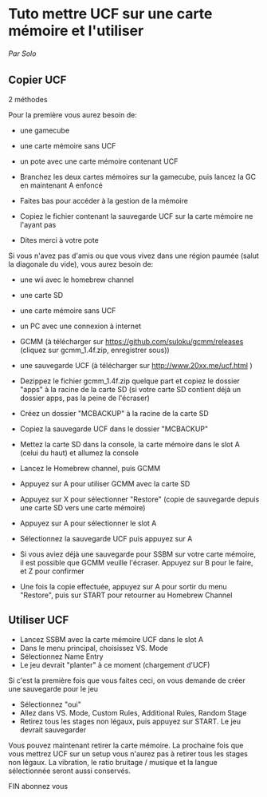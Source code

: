 # Tuto mettre UCF sur une carte mémoire et l'utiliser
###### Par Solo


## Copier UCF

2 méthodes

Pour la première vous aurez besoin de:
- une gamecube
- une carte mémoire sans UCF
- un pote avec une carte mémoire contenant UCF


- Branchez les deux cartes mémoires sur la gamecube, puis lancez la GC en maintenant A enfoncé
- Faites bas pour accéder à la gestion de la mémoire
- Copiez le fichier contenant la sauvegarde UCF sur la carte mémoire ne l'ayant pas
- Dites merci à votre pote




Si vous n'avez pas d'amis ou que vous vivez dans une région paumée (salut la diagonale du vide), vous aurez besoin de:
- une wii avec le homebrew channel
- une carte SD
- une carte mémoire sans UCF
- un PC avec une connexion à internet
- GCMM (à télécharger sur https://github.com/suloku/gcmm/releases (cliquez sur gcmm_1.4f.zip, enregistrer sous))
- une sauvegarde UCF (à télécharger sur http://www.20xx.me/ucf.html )


- Dezippez le fichier gcmm_1.4f.zip quelque part et copiez le dossier "apps" à la racine de la carte SD (si votre carte SD contient déjà un dossier apps, pas la peine de l'écraser)
- Créez un dossier "MCBACKUP" à la racine de la carte SD
- Copiez la sauvegarde UCF dans le dossier "MCBACKUP"
- Mettez la carte SD dans la console, la carte mémoire dans le slot A (celui du haut) et allumez la console
- Lancez le Homebrew channel, puis GCMM
- Appuyez sur A pour utiliser GCMM avec la carte SD
- Appuyez sur X pour sélectionner "Restore" (copie de sauvegarde depuis une carte SD vers une carte mémoire)
- Appuyez sur A pour sélectionner le slot A
- Sélectionnez la sauvegarde UCF puis appuyez sur A
- Si vous aviez déjà une sauvegarde pour SSBM sur votre carte mémoire, il est possible que GCMM veuille l'écraser. Appuyez sur B pour le faire, et Z pour confirmer
- Une fois la copie effectuée, appuyez sur A pour sortir du menu "Restore", puis sur START pour retourner au Homebrew Channel


## Utiliser UCF

- Lancez SSBM avec la carte mémoire UCF dans le slot A
- Dans le menu principal, choisissez VS. Mode
- Sélectionnez Name Entry
- Le jeu devrait "planter" à ce moment (chargement d'UCF)

Si c'est la première fois que vous faites ceci, on vous demande de créer une sauvegarde pour le jeu
- Sélectionnez "oui"
- Allez dans VS. Mode, Custom Rules, Additional Rules, Random Stage
- Retirez tous les stages non légaux, puis appuyez sur START. Le jeu devrait sauvegarder

Vous pouvez maintenant retirer la carte mémoire. La prochaine fois que vous mettrez UCF sur un setup vous n'aurez pas à retirer tous les stages non légaux.
La vibration, le ratio bruitage / musique et la langue sélectionnée seront aussi conservés.

FIN
abonnez vous